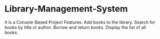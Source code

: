 # Library-Management-System
It is a Console-Based Project
Features:
Add books to the library.
Search for books by title or author.
Borrow and return books.
Display the list of all books.
